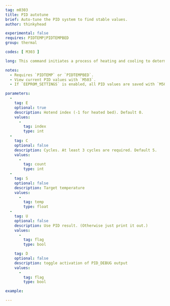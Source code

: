 ```yaml
---
tag: m0303
title: PID autotune
brief: Auto-tune the PID system to find stable values.
author: thinkyhead

experimental: false
requires: PIDTEMP|PIDTEMPBED
group: thermal

codes: [ M303 ]

long: This command initiates a process of heating and cooling to determine the proper PID values for the specified hotend or the heated bed.

notes:
  - Requires `PIDTEMP` or `PIDTEMPBED`.
  - View current PID values with `M503`.
  - If `EEPROM_SETTINGS` is enabled, all PID values are saved with `M500`, loaded with `M501`, and reset with `M502`.

parameters:
  -
    tag: E
    optional: true
    description: Hotend index (-1 for heated bed). Default 0.
    values:
      -
        tag: index
        type: int
  -
    tag: C
    optional: false
    description: Cycles. At least 3 cycles are required. Default 5.
    values:
      -
        tag: count
        type: int
  -
    tag: S
    optional: false
    description: Target temperature
    values:
      -
        tag: temp
        type: float
  -
    tag: U
    optional: false
    description: Use PID result. (Otherwise just print it out.)
    values:
      -
        tag: flag
        type: bool

    tag: D
    optional: false
    description: toggle activation of PID_DEBUG output
    values:
      -
        tag: flag
        type: bool

example:

---
```

